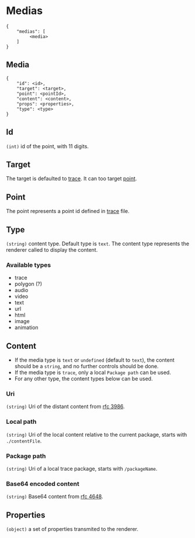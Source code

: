 # Medias

    {
        "medias": [
             <media>
        ]
    }


## Media

    {
        "id": <id>,
        "target": <target>,
        "point": <pointId>,
        "content": <content>,
        "props": <properties>,
        "type": <type>
    }


## Id
`(int)` id of the point, with 11 digits.


## Target

The target is defaulted to [trace](./trace.md). It can too target [point](./point.md).


## Point

The point represents a point id defined in [trace](./trace.md) file.


## Type

`(string)` content type. Default type is `text`. The content type represents the renderer called to display the content.

### Available types

- trace
- polygon (?)
- audio
- video
- text
- url
- html
- image
- animation


## Content

- If the media type is `text` or `undefined` (default to `text`), the content should be a `string`, and no further controls should be done.
- If the media type is `trace`, only a local `Package path` can be used.
- For any other type, the content types below can be used.

### Uri
`(string)` Uri of the distant content from [rfc 3986](https://tools.ietf.org/html/rfc3986).

### Local path
`(string)` Uri of the local content relative to the current package, starts with `./contentFile`.

### Package path
`(string)` Uri of a local trace package, starts with `/packageName`.

### Base64 encoded content
`(string)` Base64 content from [rfc 4648](https://www.ietf.org/rfc/rfc4648.txt).


## Properties

`(object)` a set of properties transmited to the renderer.
